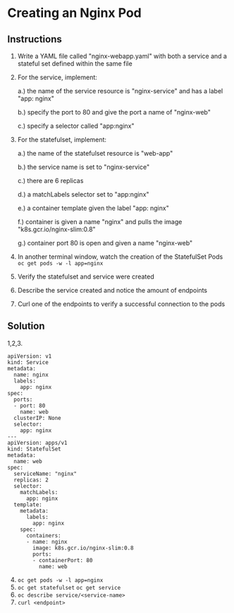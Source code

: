 # Creating an Nginx Pod

## Instructions

1. Write a YAML file called "nginx-webapp.yaml" with both a service and a stateful set defined within the same file
2. For the service, implement:
     
      a.) the name of the service resource is "nginx-service" and has a label "app: nginx"
      
      b.) specify the port to 80 and give the port a name of "nginx-web"
      
      c.) specify a selector called "app:nginx"
      
3. For the statefulset, implement:
      
      a.) the name of the statefulset resource is "web-app" 
      
      b.) the service name is set to "nginx-service"
      
      c.) there are 6 replicas 
      
      d.) a matchLabels selector set to "app:nginx"
      
      e.) a container template given the label "app: nginx"
      
      f.) container is given a name "nginx" and pulls the image "k8s.gcr.io/nginx-slim:0.8"
      
      g.) container port 80 is open and given a name "nginx-web"

4. In another terminal window, watch the creation of the StatefulSet Pods 
   `oc get pods -w -l app=nginx`

5. Verify the statefulset and service were created

6. Describe the service created and notice the amount of endpoints 

7. Curl one of the endpoints to verify a successful connection to the pods
      
## Solution
 
1,2,3.

    apiVersion: v1
    kind: Service
    metadata:
      name: nginx
      labels:
        app: nginx
    spec:
      ports:
      - port: 80
        name: web
      clusterIP: None
      selector:
        app: nginx
    ---
    apiVersion: apps/v1
    kind: StatefulSet
    metadata:
      name: web
    spec:
      serviceName: "nginx"
      replicas: 2
      selector:
        matchLabels:
          app: nginx
      template:
        metadata:
          labels:
            app: nginx
        spec:
          containers:
          - name: nginx
            image: k8s.gcr.io/nginx-slim:0.8
            ports:
            - containerPort: 80
              name: web

4. `oc get pods -w -l app=nginx`
5. `oc get statefulset`
   `oc get service`
6. `oc describe service/<service-name>`
7. `curl <endpoint>`
